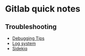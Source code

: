 # Gitlab quick notes

## Troubleshooting

* [Debugging Tips](https://docs.gitlab.com/ee/administration/troubleshooting/debug.html)
* [Log system](https://docs.gitlab.com/ee/administration/logs.html)
* [Sidekiq](https://docs.gitlab.com/ee/administration/troubleshooting/sidekiq.html)
